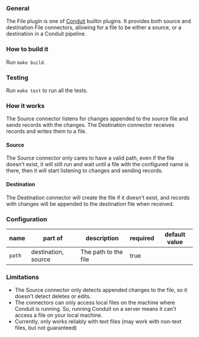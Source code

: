 ### General
The File plugin is one of [Conduit](https://github.com/ConduitIO/conduit) builtin plugins.
It provides both source and destination File connectors, allowing for a file to be either
a source, or a destination in a Conduit pipeline.

### How to build it
Run `make build`.

### Testing
Run `make test` to run all the tests.

### How it works
The Source connector listens for changes appended to the source file and 
sends records with the changes.
The Destination connector receives records and writes them to a file.

#### Source
The Source connector only cares to have a valid path, even if the file 
doesn't exist, it will still run and wait until a file with the configured
name is there, then it will start listening to changes and sending records.

#### Destination
The Destination connector will create the file if it doesn't exist, and 
records with changes will be appended to the destination file when received.

### Configuration

| name | part of            | description         | required | default value |
|------|--------------------|---------------------|----------|---------------|
|`path`|destination, source |The path to the file |true      |               |

### Limitations
* The  Source connector only detects appended changes to the file, so it
  doesn't detect deletes or edits.
* The connectors can only access local files on the machine where Conduit
  is running. So, running Conduit on a server means it can't access a file
  on your local machine.
* Currently, only works reliably with text files (may work with non-text
  files, but not guaranteed)


